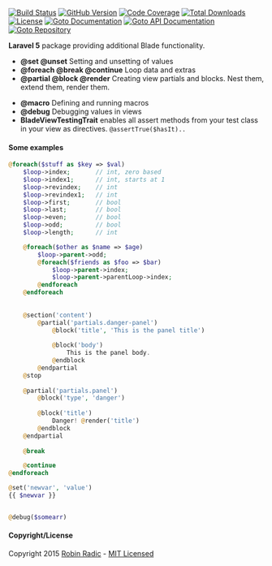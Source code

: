 <!---
title: Overview
author: Robin Radic
icon: fa fa-eye
toc:
    introduction: Introduction
    examples: Some examples
    copyright: Copyright   
-->


[![Build Status](https://img.shields.io/travis/RobinRadic/blade-extensions.svg?branch=master&style=flat-square)](https://travis-ci.org/RobinRadic/blade-extensions)
[![GitHub Version](https://img.shields.io/github/tag/robinradic/blade-extensions.svg?style=flat-square&label=version)](http://badge.fury.io/gh/robinradic%2Fblade-extensions)
[![Code Coverage](https://img.shields.io/badge/coverage-100%-green.svg?style=flat-square)](http://robin.radic.nl/blade-extensions/coverage)
[![Total Downloads](https://img.shields.io/packagist/dt/radic/blade-extensions.svg?style=flat-square)](https://packagist.org/packages/radic/blade-extensions)
[![License](http://img.shields.io/badge/license-MIT-ff69b4.svg?style=flat-square)](http://radic.mit-license.org)
[![Goto Documentation](http://img.shields.io/badge/goto-docs-orange.svg?style=flat-square)](http://robinradic.github.io/blade-extensions)
[![Goto API Documentation](https://img.shields.io/badge/goto-api--docs-orange.svg?style=flat-square)](http://robin.radic.nl/blade-extensions/api)
[![Goto Repository](http://img.shields.io/badge/goto-repo-orange.svg?style=flat-square)](https://github.com/robinradic/blade-extensions)

**Laravel 5** package providing additional Blade functionality.

<!---+ row +-->
<!---+ col-md-6 +-->

- **@set @unset** Setting and unsetting of values
- **@foreach @break @continue** Loop data and extras
- **@partial @block @render** Creating view partials and blocks. Nest them, extend them, render them.

<!---+ /col-md-6 +-->
<!---+ col-md-6 +-->

- **@macro** Defining and running macros
- **@debug** Debugging values in views
- **BladeViewTestingTrait** enables all assert methods from your test class in your view as directives. `@assertTrue($hasIt)..`

<!---+ /col-md-6 +-->
<!---+ /row +-->

<a name="examples"></a>
#### Some examples
```php
@foreach($stuff as $key => $val)
    $loop->index;       // int, zero based
    $loop->index1;      // int, starts at 1
    $loop->revindex;    // int
    $loop->revindex1;   // int
    $loop->first;       // bool
    $loop->last;        // bool
    $loop->even;        // bool
    $loop->odd;         // bool
    $loop->length;      // int

    @foreach($other as $name => $age)
        $loop->parent->odd;
        @foreach($friends as $foo => $bar)
            $loop->parent->index;
            $loop->parent->parentLoop->index;
        @endforeach
    @endforeach
    
    
    @section('content')
        @partial('partials.danger-panel')
            @block('title', 'This is the panel title')
    
            @block('body')
                This is the panel body.
            @endblock
        @endpartial
    @stop
    
    @partial('partials.panel')
        @block('type', 'danger')
    
        @block('title')
            Danger! @render('title')
        @endblock
    @endpartial
    
    @break

    @continue
@endforeach

@set('newvar', 'value')
{{ $newvar }}


@debug($somearr)
```


<a name="copyright"></a>
#### Copyright/License
Copyright 2015 [Robin Radic](https://github.com/RobinRadic) - [MIT Licensed](http://radic.mit-license.org)
